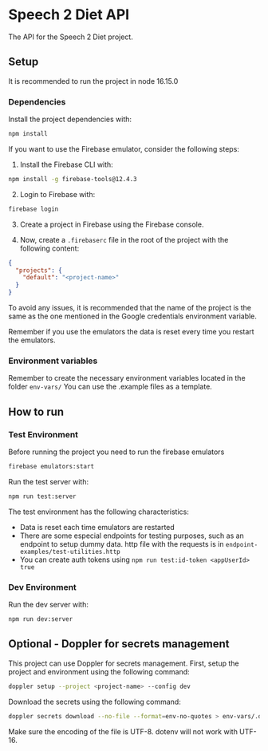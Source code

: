 # Speech 2 Diet API

The API for the Speech 2 Diet project.

## Setup

It is recommended to run the project in node 16.15.0

### Dependencies

Install the project dependencies with:

```bash
npm install
```

If you want to use the Firebase emulator, consider the following steps:

1. Install the Firebase CLI with:

```bash
npm install -g firebase-tools@12.4.3
```

2. Login to Firebase with:

```bash
firebase login
```

3. Create a project in Firebase using the Firebase console.

4. Now, create a `.firebaserc` file in the root of the project with the following content:

```json
{
  "projects": {
    "default": "<project-name>"
  }
}
```

To avoid any issues, it is recommended that the name of the project is the same as the one mentioned in the Google credentials environment variable.

Remember if you use the emulators the data is reset every time you restart the emulators.

### Environment variables

Remember to create the necessary environment variables located in the folder `env-vars/`
You can use the .example files as a template.

## How to run

### Test Environment

Before running the project you need to run the firebase emulators

```bash
firebase emulators:start
```

Run the test server with:

```bash
npm run test:server
```

The test environment has the following characteristics:

- Data is reset each time emulators are restarted
- There are some especial endpoints for testing purposes, such as an endpoint to setup dummy data. http file with the requests is in `endpoint-examples/test-utilities.http`
- You can create auth tokens using `npm run test:id-token <appUserId> true`

### Dev Environment

Run the dev server with:

```bash
npm run dev:server
```

## Optional - Doppler for secrets management

This project can use Doppler for secrets management. First, setup the project and environment using the following command:

```bash
doppler setup --project <project-name> --config dev
```

Download the secrets using the following command:

```bash
doppler secrets download --no-file --format=env-no-quotes > env-vars/.dev.env
```

Make sure the encoding of the file is UTF-8. dotenv will not work with UTF-16.
